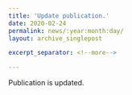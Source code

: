 ```yaml
---
title: 'Update publication.'
date: 2020-02-24
permalink: news/:year:month:day/
layout: archive_singlepost

excerpt_separator: <!--more-->

---
```

Publication is updated.

<!--more-->
